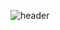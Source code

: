 ![header](https://capsule-render.vercel.app/api?type=rounded&color=timeGradient&text=Welcome%20to%20junseo%20GitHub%20👋&animation=twinkling&fontSize=40&fontAlignY=50&fontAlign=50&height=180)
